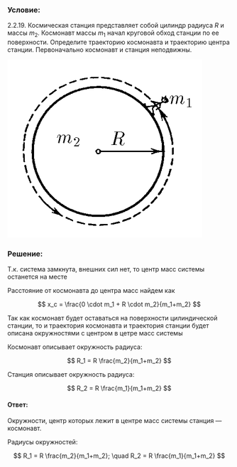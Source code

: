 ###  Условие:

$2.2.19.$ Космическая станция представляет собой цилиндр радиуса $R$ и массы $m_2$. Космонавт массы $m_1$ начал круговой обход станции по ее поверхности. Определите траекторию космонавта и траекторию центра станции. Первоначально космонавт и станция неподвижны.

![К задаче $2.2.19$|439x401, 30%](../../img/2.2.19/2.2.19.png)

###  Решение:

Т.к. система замкнута, внешних сил нет, то центр масс системы останется на месте

Расстояние от космонавта до центра масс найдем как

$$
x_c = \frac{0 \cdot m_1 + R \cdot m_2}{m_1+m_2}
$$

Так как космонавт будет оставаться на поверхности цилиндической станции, то и траектория космонавта и траектория станции будет описана окружностями с центром в цетре масс системы

Космонавт описывает окружность радиуса:

$$
R_1 = R \frac{m_2}{m_1+m_2}
$$

Станция описывает окружность радиуса:

$$
R_2 = R \frac{m_1}{m_1+m_2}
$$

#### Ответ:

Окружности, центр которых лежит в центре масс системы станция — космонавт.

Радиусы окружностей:

$$
R_1 = R \frac{m_2}{m_1+m_2}; \quad R_2 = R \frac{m_1}{m_1+m_2}
$$